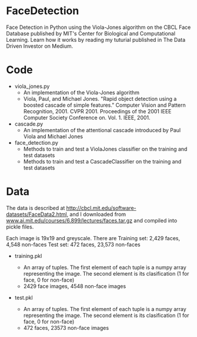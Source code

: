 # FaceDetection
Face Detection in Python using the Viola-Jones algorithm on the CBCL Face Database published by MIT's Center for Biological and Computational Learning. Learn how it works by reading my tuturial published in The Data Driven Investor on Medium.

# Code
- viola_jones.py
  - An implementation of the Viola-Jones algorithm
  - Viola, Paul, and Michael Jones. "Rapid object detection using a boosted cascade of simple features." Computer Vision and Pattern Recognition, 2001. CVPR 2001. Proceedings of the 2001 IEEE Computer Society Conference on. Vol. 1. IEEE, 2001.
- cascade.py
  - An implementation of the attentional cascade introduced by Paul Viola and Michael Jones
- face_detection.py
  - Methods to train and test a ViolaJones classifier on the training and test datasets
  - Methods to train and test a CascadeClassifier on the training and test datasets

# Data
The data is described at http://cbcl.mit.edu/software-datasets/FaceData2.html, and I downloaded from www.ai.mit.edu/courses/6.899/lectures/faces.tar.gz and compiled into pickle files.

Each image is 19x19 and greyscale. There are Training set:  2,429 faces, 4,548 non-faces
Test set: 472 faces, 23,573 non-faces 

- training.pkl
  - An array of tuples. The first element of each tuple is a numpy array representing the image. The second element is its clasification (1 for face, 0 for non-face)
  - 2429 face images, 4548 non-face images

- test.pkl
  - An array of tuples. The first element of each tuple is a numpy array representing the image. The second element is its clasification (1 for face, 0 for non-face)
  - 472 faces, 23573 non-face images


